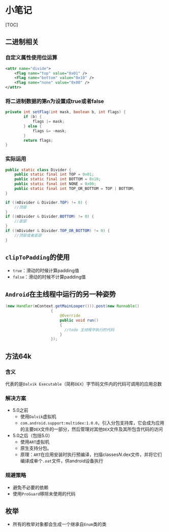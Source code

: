 # 小笔记

[TOC]

## 二进制相关

### 自定义属性使用位运算

```xml
<attr name="divide">
    <flag name="top" value="0x01" />
    <flag name="bottom" value="0x10" />
    <flag name="none" value="0x00" />
</attr>
```

### 将二进制数据的第n为设置成true或者false

```java
private int setFlag(int mask, boolean b, int flags) {
        if (b) {
            flags |= mask;
        } else {
            flags &= ~mask;
        }
        return flags;
}
```

### 实际运用

```java
public static class Divider {
    public static final int TOP = 0x01;
    public static final int BOTTOM = 0x10;
    public static final int NONE = 0x00;
    public static final int TOP_OR_BOTTOM = TOP | BOTTOM;
}   
```

```java
if ((mDivider & Divider.TOP) != 0) {
    //顶部
}
if ((mDivider & Divider.BOTTOM) != 0) {
    //底部
}
if ((mDivider & Divider.TOP_OR_BOTTOM) != 0) {
    //顶部或者底部
}
```

## `clipToPadding`的使用

* `true`：滑动的时候计算padding值
* `false`：滑动的时候不计算padding值

## `Android`在主线程中运行的另一种姿势

```java
(new Handler(mContext.getMainLooper())).post(new Runnable()
                    {
                        @Override
                        public void run()
                        {
                          //todo 主线程中执行的代码
                        }
                    });
```

## 方法64k

### 含义

代表的是`Dalvik Executable`（简称`DEX`）字节码文件内的代码可调用的应用总数

### 解决方案

* 5.0之前
  * 使用`Dalvik`虚拟机
  * `com.android.support:multidex:1.0.0`，引入分包支持库，它会成为应用的主要`DEX`文件的一部分，然后管理对其他`DEX`文件及其所包含代码的访问
* 5.0之后（包括5.0）
  * 使用`ART`虚拟机
  * 原生支持分包。
  * 原理：`ART`在应用安装时执行预编译，扫描classes*N*.dex文件，并将它们编译成单个`.oat`文件，供android设备执行

### 规避策略

* 避免不必要的依赖
* 使用`ProGuard`移除未使用的代码

## 枚举

* 所有的枚举对象都会生成一个继承自`Enum`类的类